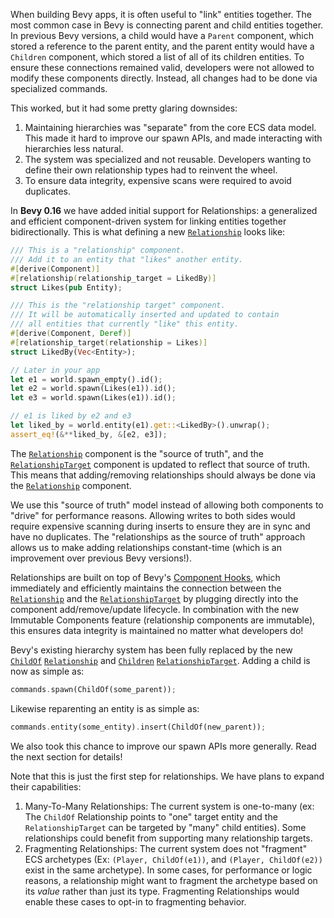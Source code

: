 When building Bevy apps, it is often useful to "link" entities together. The most common case in Bevy is connecting parent and child entities together. In previous Bevy versions, a child would have a `Parent` component, which stored a reference to the parent entity, and the parent entity would have a `Children` component, which stored a list of all of its children entities. To ensure these connections remained valid, developers were not allowed to modify these components directly. Instead, all changes had to be done via specialized commands.

This worked, but it had some pretty glaring downsides:

1. Maintaining hierarchies was "separate" from the core ECS data model. This made it hard to improve our spawn APIs, and made interacting with hierarchies less natural.
2. The system was specialized and not reusable. Developers wanting to define their own relationship types had to reinvent the wheel.
3. To ensure data integrity, expensive scans were required to avoid duplicates.

In **Bevy 0.16** we have added initial support for Relationships: a generalized and efficient component-driven system for linking entities together bidirectionally. This is what defining a new [`Relationship`] looks like:

```rust
/// This is a "relationship" component.
/// Add it to an entity that "likes" another entity.
#[derive(Component)]
#[relationship(relationship_target = LikedBy)]
struct Likes(pub Entity);

/// This is the "relationship target" component.
/// It will be automatically inserted and updated to contain
/// all entities that currently "like" this entity.
#[derive(Component, Deref)]
#[relationship_target(relationship = Likes)]
struct LikedBy(Vec<Entity>);

// Later in your app
let e1 = world.spawn_empty().id();
let e2 = world.spawn(Likes(e1)).id();
let e3 = world.spawn(Likes(e1)).id();

// e1 is liked by e2 and e3 
let liked_by = world.entity(e1).get::<LikedBy>().unwrap();
assert_eq!(&**liked_by, &[e2, e3]);
```

The [`Relationship`] component is the "source of truth", and the [`RelationshipTarget`] component is updated to reflect that source of truth. This means that adding/removing relationships should always be done via the [`Relationship`] component.

We use this "source of truth" model instead of allowing both components to "drive" for performance reasons. Allowing writes to both sides would require expensive scanning during inserts to ensure they are in sync and have no duplicates. The "relationships as the source of truth" approach allows us to make adding relationships constant-time (which is an improvement over previous Bevy versions!).

Relationships are built on top of Bevy's [Component Hooks](/news/bevy-0-14/#ecs-hooks-and-observers), which immediately and efficiently maintains the connection between the [`Relationship`] and the [`RelationshipTarget`] by plugging directly into the component add/remove/update lifecycle. In combination with the new Immutable Components feature (relationship components are immutable), this ensures data integrity is maintained no matter what developers do!

Bevy's existing hierarchy system has been fully replaced by the new [`ChildOf`] [`Relationship`] and [`Children`] [`RelationshipTarget`]. Adding a child is now as simple as:

```rust
commands.spawn(ChildOf(some_parent));
```

Likewise reparenting an entity is as simple as:

```rust
commands.entity(some_entity).insert(ChildOf(new_parent));
```

We also took this chance to improve our spawn APIs more generally. Read the next section for details!

Note that this is just the first step for relationships. We have plans to expand their capabilities:

1. Many-To-Many Relationships: The current system is one-to-many (ex: The `ChildOf` Relationship points to "one" target entity and the `RelationshipTarget` can be targeted by "many" child entities). Some relationships could benefit from supporting many relationship targets.
2. Fragmenting Relationships: The current system does not "fragment" ECS archetypes (Ex: `(Player, ChildOf(e1))`, and `(Player, ChildOf(e2))` exist in the same archetype). In some cases, for performance or logic reasons, a relationship might want to fragment the archetype based on its _value_ rather than just its type. Fragmenting Relationships would enable these cases to opt-in to fragmenting behavior.

[`Relationship`]: https://dev-docs.bevyengine.org/bevy/ecs/relationship/trait.Relationship.html
[`RelationshipTarget`]: https://dev-docs.bevyengine.org/bevy/prelude/trait.RelationshipTarget.html
[`ChildOf`]: https://dev-docs.bevyengine.org/bevy/prelude/struct.ChildOf.html
[`Children`]: https://dev-docs.bevyengine.org/bevy/ecs/hierarchy/struct.Children.html
